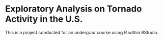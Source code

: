 # Exploratory Analysis on Tornado Activity in the U.S.

This is a project conducted for an undergrad course using R within RStudio. 
